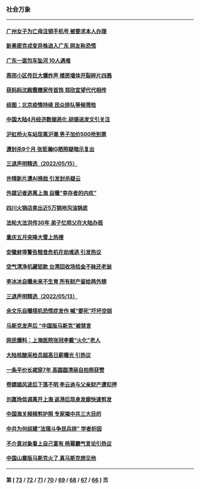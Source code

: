 ### 社会万象
---
#### [广州女子为亡母注销手机号 被要求本人办理](../../pages/ncid282/n13739190.md) 
#### [新奥密克戎变异株进入广东 网友称恐慌](../../pages/ncid282/n13739150.md) 
#### [广东一面包车坠河 10人遇难](../../pages/ncid282/n13739148.md) 
#### [燕郊小区传巨大爆炸声 楼房墙体开裂碎片四溅](../../pages/ncid282/n13739046.md) 
#### [获妈妈沈殿霞赠家传首饰 郑欣宜望代代相传](../../pages/ncid282/n13738761.md) 
#### [组图：北京疫情持续 民众排队等候筛检](../../pages/ncid282/n13738457.md) 
#### [中国大陆4月经济数据恶化 胡锡进发文引关注](../../pages/ncid282/n13738187.md) 
#### [沪虹桥火车站现离沪潮 男子加价500抢到票](../../pages/ncid282/n13738434.md) 
#### [遭封杀9个月 张哲瀚IG晒照疑暗示复出](../../pages/ncid282/n13737867.md) 
#### [三退声明精选（2022/05/15）](../../pages/ncid282/n13738133.md) 
#### [许晴新片遭AI换脸 引发封杀疑云](../../pages/ncid282/n13737919.md) 
#### [外媒记者逃离上海 自曝“幸存者的内疚”](../../pages/ncid282/n13737354.md) 
#### [四川火锅店卖出近5万锅地沟油锅底](../../pages/ncid282/n13737655.md) 
#### [法轮大法洪传30年 弟子忆师父在大陆办班](../../pages/ncid282/n13736950.md) 
#### [重庆五月突降大雪上热搜](../../pages/ncid282/n13736857.md) 
#### [安徽蚌埠警告粮食危机在劫难逃 引发热议](../../pages/ncid282/n13736542.md) 
#### [空气清净机藏钜款 台湾回收场拾金不昧还老翁](../../pages/ncid282/n13736543.md) 
#### [李冰冰自曝未来不生育 所有财产留给两外甥](../../pages/ncid282/n13735983.md) 
#### [三退声明精选（2022/05/13）](../../pages/ncid282/n13736419.md) 
#### [余文乐自曝搭机恐慌症发作 喊“要死”吓坏空姐](../../pages/ncid282/n13735993.md) 
#### [马斯克发声后 “中国版马斯克”被禁言](../../pages/ncid282/n13736189.md) 
#### [网民爆料：上海医院张冠李戴“火化”老人](../../pages/ncid282/n13735862.md) 
#### [大陆核酸采检员超高日薪曝光 引热议](../../pages/ncid282/n13735286.md) 
#### [一条平价长裙穿7年 高圆圆清丽自拍照获赞](../../pages/ncid282/n13734895.md) 
#### [卷嫖娼风波后下落不明 李云迪与父亲财产遭扣押](../../pages/ncid282/n13734803.md) 
#### [刘嘉玲低调离开上海 返港后现身发廊快速剪发](../../pages/ncid282/n13734744.md) 
#### [中国海关频频剪护照 专家揭中共三大目的](../../pages/ncid282/n13734312.md) 
#### [中共为何组建“法理斗争民兵排” 学者析因](../../pages/ncid282/n13734109.md) 
#### [不介意对象看上自己富有 杨幂霸气言论引热议](../../pages/ncid282/n13733810.md) 
#### [中国山寨版马斯克火了 真马斯克想见他](../../pages/ncid282/n13733559.md) 

---
#### 第 [ [73](./73.md) / [72](./72.md) / [71](./71.md) / [70](./70.md) / [69](./69.md) / [68](./68.md) / [67](./67.md) / [66](./66.md) ] 页
